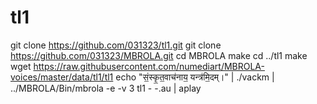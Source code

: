 # tl1
  git clone https://github.com/031323/tl1.git
  git clone https://github.com/031323/MBROLA.git
  cd MBROLA
  make
  cd ../tl1
  make
  wget https://raw.githubusercontent.com/numediart/MBROLA-voices/master/data/tl1/tl1
  echo "सं॒स्कृ॒त॒वाच॑नाय॒ यन्त्र॑मि॒दम्।" | ./vackm | ../MBROLA/Bin/mbrola -e -v 3 tl1 - -.au | aplay
